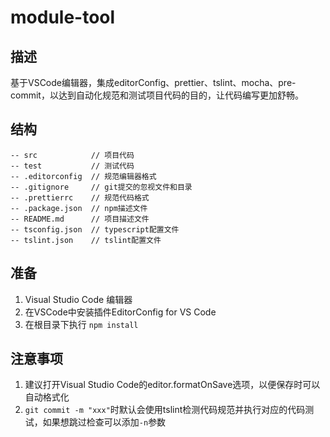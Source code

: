 # module-tool

## 描述

基于VSCode编辑器，集成editorConfig、prettier、tslint、mocha、pre-commit，以达到自动化规范和测试项目代码的目的，让代码编写更加舒畅。

## 结构
```
-- src            // 项目代码
-- test           // 测试代码
-- .editorconfig  // 规范编辑器格式
-- .gitignore     // git提交的忽视文件和目录
-- .prettierrc    // 规范代码格式
-- .package.json  // npm描述文件
-- README.md      // 项目描述文件
-- tsconfig.json  // typescript配置文件
-- tslint.json    // tslint配置文件
```

## 准备

1. Visual Studio Code 编辑器
2. 在VSCode中安装插件EditorConfig for VS Code
3. 在根目录下执行 ```npm install```

## 注意事项

1. 建议打开Visual Studio Code的editor.formatOnSave选项，以便保存时可以自动格式化
2. ```git commit -m "xxx"```时默认会使用tslint检测代码规范并执行对应的代码测试，如果想跳过检查可以添加```-n```参数

